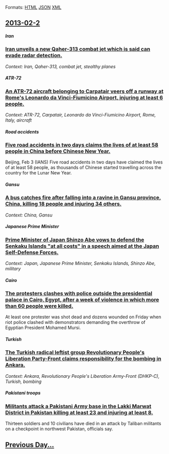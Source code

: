 
Formats: [HTML](2013/02/2/index.html)  [JSON](2013/02/2/index.json)  [XML](2013/02/2/index.xml)  

## [2013-02-2](/news/2013/02/2/index.md)

##### Iran
### [Iran unveils a new Qaher-313 combat jet which is said can evade radar detection. ](/news/2013/02/2/iran-unveils-a-new-qaher-313-combat-jet-which-is-said-can-evade-radar-detection.md)
_Context: Iran, Qaher-313, combat jet, stealthy planes_

##### ATR-72
### [An ATR-72 aircraft belonging to Carpatair veers off a runway at Rome's Leonardo da Vinci-Fiumicino Airport, injuring at least 6 people. ](/news/2013/02/2/an-atr-72-aircraft-belonging-to-carpatair-veers-off-a-runway-at-rome-s-leonardo-da-vinciafiumicino-airport-injuring-at-least-6-people.md)
_Context: ATR-72, Carpatair, Leonardo da Vinci-Fiumicino Airport, Rome, Italy, aircraft_

##### Road accidents
### [Five road accidents in two days claims the lives of at least 58 people in China before Chinese New Year. ](/news/2013/02/2/five-road-accidents-in-two-days-claims-the-lives-of-at-least-58-people-in-china-before-chinese-new-year.md)
Beijing, Feb 3 (IANS) Five road accidents in two days have claimed the lives of at least 58 people, as thousands of Chinese started travelling across the country for the Lunar New Year.

##### Gansu
### [A bus catches fire after falling into a ravine in Gansu province, China, killing 18 people and injuring 34 others. ](/news/2013/02/2/a-bus-catches-fire-after-falling-into-a-ravine-in-gansu-province-china-killing-18-people-and-injuring-34-others.md)
_Context: China, Gansu_

##### Japanese Prime Minister
### [Prime Minister of Japan Shinzo Abe vows to defend the Senkaku Islands "at all costs" in a speech aimed at the Japan Self-Defense Forces. ](/news/2013/02/2/prime-minister-of-japan-shinza-abe-vows-to-defend-the-senkaku-islands-at-all-costs-in-a-speech-aimed-at-the-japan-self-defense-forces.md)
_Context: Japan, Japanese Prime Minister, Senkaku Islands, Shinzo Abe, military_

##### Cairo
### [The protesters clashes with police outside the presidential palace in Cairo, Egypt, after a week of violence in which more than 60 people were killed. ](/news/2013/02/2/the-protesters-clashes-with-police-outside-the-presidential-palace-in-cairo-egypt-after-a-week-of-violence-in-which-more-than-60-people-we.md)
At least one protester was shot dead and dozens wounded on Friday when riot police clashed with demonstrators demanding the overthrow of Egyptian President Mohamed Mursi.

##### Turkish
### [The Turkish radical leftist group Revolutionary People's Liberation Party-Front claims responsibility for the bombing in Ankara. ](/news/2013/02/2/the-turkish-radical-leftist-group-revolutionary-people-s-liberation-partyafront-claims-responsibility-for-the-bombing-in-ankara.md)
_Context: Ankara, Revolutionary People's Liberation Army-Front (DHKP-C), Turkish, bombing_

##### Pakistani troops
### [Militants attack a Pakistani Army base in the Lakki Marwat District in Pakistan killing at least 23 and injuring at least 8. ](/news/2013/02/2/militants-attack-a-pakistani-army-base-in-the-lakki-marwat-district-in-pakistan-killing-at-least-23-and-injuring-at-least-8.md)
Thirteen soldiers and 10 civilians have died in an attack by Taliban militants on a checkpoint in northwest Pakistan, officials say.

## [Previous Day...](/news/2013/02/1/index.md)


